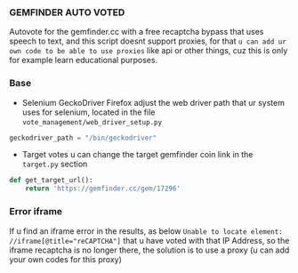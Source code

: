 ### GEMFINDER AUTO VOTED

Autovote for the gemfinder.cc with a free recaptcha bypass that uses speech to text, and this script doesnt support proxies, for that `u can add ur own code to be able to use proxies` like api or other things, cuz this is only for example learn educational purposes.

### Base

- Selenium GeckoDriver Firefox
adjust the web driver path that ur system uses for selenium, located in the file `vote_management/web_driver_setup.py`

```python
geckodriver_path = "/bin/geckodriver"
```

- Target votes
u can change the target gemfinder coin link in the `target.py` section

```python
def get_target_url():
    return 'https://gemfinder.cc/gem/17296'
```

### Error iframe

If u find an iframe error in the results, as below
`Unable to locate element: //iframe[@title="reCAPTCHA"]` that u have voted with that IP Address, so the iframe recaptcha is no longer there, the solution is to use a proxy (u can add your own codes for this proxy)

